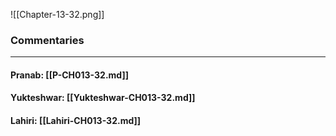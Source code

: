 ![[Chapter-13-32.png]]

### Commentaries

---

#### Pranab: [[P-CH013-32.md]]

#### Yukteshwar: [[Yukteshwar-CH013-32.md]]

#### Lahiri: [[Lahiri-CH013-32.md]]
